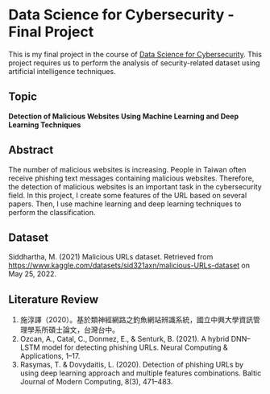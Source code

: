 # Data Science for Cybersecurity - Final Project

This is my final project in the course of [Data Science for Cybersecurity](https://sites.google.com/view/mikehsiao/teaching/data-science-for-cybersecurity-2022?authuser=0). This project requires us to perform the analysis of security-related dataset using artificial intelligence techniques.


## Topic
**Detection of Malicious Websites Using Machine Learning and Deep Learning Techniques**


## Abstract
The number of malicious websites is increasing. People in Taiwan often receive phishing text messages containing malicious websites. Therefore, the detection of malicious websites is an important task in the cybersecurity field. In this project, I create some features of the URL based on several papers. Then, I use machine learning and deep learning techniques to perform the classification.


## Dataset
Siddhartha, M. (2021) Malicious URLs dataset. Retrieved from https://www.kaggle.com/datasets/sid321axn/malicious-URLs-dataset on May 25, 2022.

  
## Literature Review
1. 施淳譯（2020）。基於類神經網路之釣魚網站辨識系統，國立中興大學資訊管理學系所碩士論文，台灣台中。
2. Ozcan, A., Catal, C., Donmez, E., & Senturk, B. (2021). A hybrid DNN–LSTM model for detecting phishing URLs. Neural Computing & Applications, 1–17.
3. Rasymas, T. & Dovydaitis, L. (2020). Detection of phishing URLs by using deep learning approach and multiple features combinations. Baltic Journal of Modern Computing, 8(3), 471–483.



